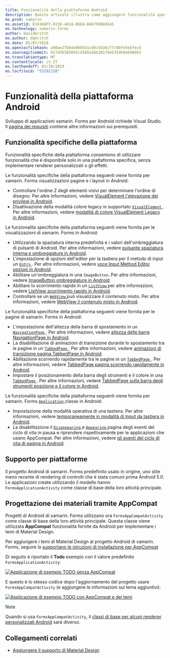 ```yaml
---
title: Funzionalità della piattaforma Android
description: Questo articolo illustra come aggiungere funzionalità specifiche di Android per le applicazioni xamarin. Forms.
ms.prod: xamarin
ms.assetid: E24168F3-0138-4814-86EA-B467F6B8A545
ms.technology: xamarin-forms
author: davidbritch
ms.author: dabritch
ms.date: 01/07/2018
ms.openlocfilehash: a90ae27bb4e0085d1cd0c5b36cf7c00fe5ebfec6
ms.sourcegitcommit: 817d26585093cd180a36b28179eb354b0eb900b3
ms.translationtype: MT
ms.contentlocale: it-IT
ms.lasthandoff: 01/30/2019
ms.locfileid: "55292220"
---
```

# <a name="android-platform-features"></a>Funzionalità della piattaforma Android

Sviluppo di applicazioni xamarin. Forms per Android richiede Visual Studio. Il [pagina dei requisiti](~/get-started/installation.md) contiene altre informazioni sui prerequisiti.

## <a name="platform-specifics"></a>Funzionalità specifiche della piattaforma

Funzionalità specifiche della piattaforma consentono di utilizzare funzionalità che è disponibile solo in una piattaforma specifica, senza implementare renderer personalizzati o gli effetti.

Le funzionalità specifiche della piattaforma seguenti viene fornita per xamarin. Forms visualizzazioni pagine e i layout in Android:

- Controllare l'ordine Z degli elementi visivi per determinare l'ordine di disegno. Per altre informazioni, vedere [VisualElement l'elevazione dei privilegi in Android](visualelement-elevation.md).
- Disattivazione della modalità colore legacy in supportato [ `VisualElement` ](xref:Xamarin.Forms.VisualElement). Per altre informazioni, vedere [modalità di colore VisualElement Legacy in Android](legacy-color-mode.md).

Le funzionalità specifiche della piattaforma seguenti viene fornita per le visualizzazioni di xamarin. Forms in Android:

- Utilizzando la spaziatura interna predefinita e i valori dell'ombreggiatura di pulsanti di Android. Per altre informazioni, vedere [pulsante spaziatura interna e ombreggiature in Android](button-padding-shadow.md).
- L'impostazione di opzioni dell'editor per la tastiera per il metodo di input un [ `Entry` ](xref:Xamarin.Forms.Entry). Per altre informazioni, vedere [voce Input Method Editor opzioni in Android](entry-ime-options.md).
- Abilitare un'ombreggiatura in una `ImageButton`. Per altre informazioni, vedere [ImageButton ombreggiature in Android](imagebutton-drop-shadow.md).
- Abilitare lo scorrimento rapido in un [ `ListView` ](xref:Xamarin.Forms.ListView) per altre informazioni, vedere [ListView scorrimento rapido in Android](listview-fast-scrolling.md).
- Controllare se un [ `WebView` ](xref:Xamarin.Forms.WebView) può visualizzare il contenuto misto. Per altre informazioni, vedere [WebView il contenuto misto in Android](webview-mixed-content.md).

Le funzionalità specifiche della piattaforma seguenti viene fornita per le pagine di xamarin. Forms in Android:

- L'impostazione dell'altezza della barra di spostamento in un [ `NavigationPage` ](xref:Xamarin.Forms.NavigationPage). Per altre informazioni, vedere [altezza delle barre NavigationPage in Android](navigationpage-bar-height.md).
- La disabilitazione di animazioni di transizione durante lo spostamento tra le pagine in un [ `TabbedPage` ](xref:Xamarin.Forms.TabbedPage). Per altre informazioni, vedere [animazioni di transizione pagina TabbedPage in Android](tabbedpage-transition-animations.md).
- Abilitazione scorrendo rapidamente tra le pagine in un [ `TabbedPage` ](xref:Xamarin.Forms.TabbedPage). Per altre informazioni, vedere [TabbedPage pagina scorrendo rapidamente in Android](tabbedpage-page-swiping.md).
- Impostare il posizionamento della barra degli strumenti e il colore in una [ `TabbedPage` ](xref:Xamarin.Forms.TabbedPage). Per altre informazioni, vedere [TabbedPage sulla barra degli strumenti posizione e il colore in Android](tabbedpage-toolbar-placement-color.md).

Le funzionalità specifiche della piattaforma seguenti viene fornita per xamarin. Forms [ `Application` ](xref:Xamarin.Forms.Application) classe in Android:

- Impostazione della modalità operativa di una tastiera. Per altre informazioni, vedere [temporaneamente in modalità di Input da tastiera in Android](soft-keyboard-input-mode.md).
- La disabilitazione il [ `Disappearing` ](xref:Xamarin.Forms.Page.Appearing) e [ `Appearing` ](xref:Xamarin.Forms.Page.Appearing) pagina degli eventi del ciclo di vita in pausa e riprendere rispettivamente per le applicazioni che usano AppCompat. Per altre informazioni, vedere [gli eventi del ciclo di vita di pagina in Android](page-lifecycle-events.md).

## <a name="platform-support"></a>Supporto per piattaforme

Il progetto Android di xamarin. Forms predefinito usato in origine, uno stile meno recente di rendering di controlli che è stata comuni prima Android 5.0. Le applicazioni create utilizzando il modello hanno `FormsApplicationActivity` come classe di base della loro attività principale.

## <a name="material-design-via-appcompat"></a>Progettazione dei materiali tramite AppCompat

Progetti di Android di xamarin. Forms utilizzano ora `FormsAppCompatActivity` come classe di base della loro attività principale. Questa classe viene utilizzata **AppCompat** funzionalità fornite da Android per implementare i temi di Material Design.

Per aggiungere i temi di Material Design al progetto Android di xamarin. Forms, seguire la [supportano le istruzioni di installazione per AppCompat](appcompat-material-design.md)

Di seguito è riportato il **Todo** esempio con il valore predefinito `FormsApplicationActivity`:

[![](images/before-appcompat-sml.png "Applicazione di esempio TODO senza AppCompat")](images/before-appcompat.png#lightbox "applicazione di esempio Todo senza AppCompat")

E questo è lo stesso codice dopo l'aggiornamento del progetto usare `FormsAppCompatActivity` (e aggiungere le informazioni sul tema aggiuntivi):

[![](images/post-appcompat-sml.png "Applicazione di esempio TODO con AppCompat e dei temi")](images/post-appcompat.png#lightbox "applicazione di esempio Todo con AppCompat e dei temi")

> [!NOTE]
> Quando si usa `FormsAppCompatActivity`, il [classi di base per alcuni renderer personalizzati Android](~/xamarin-forms/app-fundamentals/custom-renderer/renderers.md) sarà diverso.

## <a name="related-links"></a>Collegamenti correlati

- [Aggiungere il supporto di Material Design](appcompat-material-design.md)
